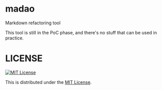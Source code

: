 # madao

Markdown refactoring tool

This tool is still in the PoC phase, and there's no stuff that can be used in practice.

# LICENSE

[![MIT License](http://img.shields.io/badge/license-MIT-blue.svg)](http://www.opensource.org/licenses/MIT)

This is distributed under the [MIT License](http://www.opensource.org/licenses/MIT).
